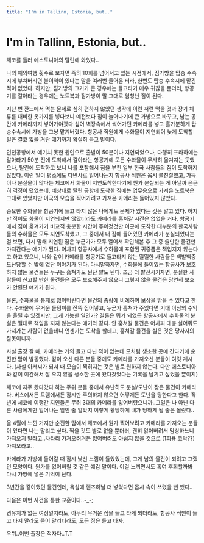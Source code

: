 ```yaml
---
title: "I'm in Tallinn, Estonia, but.."
---
```

# I'm in Tallinn, Estonia, but..


체코를 들러 에스토니아의 탈린에 와있다..

나의 해외여행 횟수로 보자면 족히 10회를 넘어서고 있는 시점에서, 짐가방을 탑승 수속시에 부쳐버리면 불이익이 있다는 말을 여러번 들어온 터라, 한번도 탑승 수속시에 맡긴 적이 없었다. 하지만, 짐가방의 크기가 큰 경우에는 들고타기 매우 귀찮을 뿐더러, 항공기를 갈아타는 경우에는 노트북과 짐가방이 말 그대로 엄청난 짐이 된다.

지난 번 깐느에서 먹는 문제로 심히 편하지 않았던 생각에 이런 저런 먹을 것과 장기 체류를 대비한 옷가지를 넣다보니 예전보다 짐이 늘어나기에 큰 가방으로 바꾸고, 남는 공간에 카메라까지 넣어가야겠다 싶어 벽장속에서 썩어가던 카메라를 넣고 홀가분하게 탑승수속시에 가방을 그냥 맡겨버렸다. 항공사 직원에게 수화물이 지연되어 늦게 도착할 일은 결코 없을 거란 얘기까지 확실히 듣고 말이다.

인천공항에서 예기치 못한 원인으로 출발이 50분이나 지연되었으나, 다행히 프라하에는 갈아타기 50분 전에 도착해서 갈아타는 항공기에 모든 수화물이 무사히 옮겨지는 듯했으나, 탈린에 도착하고 보니 나를 포함해서 짐을 부친 일부 한국 사람들의 짐이 도착하지 않았다. 이런 일이 평소에도 다반사로 일어나는지 항공사 직원은 몹시 불친절했고, 가뜩이나 분실물이 많다는 체코에서 화물이 지연도착한다기에 뭔가 분실되는 게 아닐까 은근히 걱정이 됐었는데, 예상대로 탈린 공항에 도착한 짐에는 업무용으로 가져온 노트북은 그대로 있었지만 이국의 모습을 찍어가려고 가져온 카메라는 들어있지 않았다.

중요한 수화물을 항공기에 들고 타지 않은 나에게도 문제가 있다는 것은 알고 있다. 하지만 적어도 화물이 지연되지만 않았더라도 카메라를 훔쳐갈 시간은 없었을 거다. 항공기에서 짐이 옮겨가기 비교적 충분한 시간이 주어졌것만 이곳에 도착한 대부분의 한국사람들의 수하물은 모두 지연도착했고, 그 중에서 내 짐에 들어있던 카메라가 분실되었다는 걸 보면, 다시 말해 지연된 짐은 누군가가 모두 열어서 확인해본 후 그 중 쓸만한 물건만 가져간다는 얘기가 된다. 어차피 항공사에서 수하물에 포함된 귀중품은 책임지지 않는다고 하고 있으니, 나와 같이 카메라를 항공기로 들고타지 않는 띨띨한 사람들은 백발백중 도난당할 수 밖에 없단 이야기가 된다. 다시말하자면, 수화물에 들어있는 항공사가 보호하지 않는 물건들은 누구든 훔쳐가도 된단 말도 된다. 조금 더 발전시키자면, 분실한 사람들이 신고할 만한 물건들은 모두 보호해주지 않으니 그렇지 않을 물건은 당연히 보호가 안된단 얘기가 된다. 

물론, 수화물을 통째로 잃어버린다면 물건의 중량에 비례하여 보상을 받을 수 있다고 한다. 수화물에 무거운 돌덩이를 잔뜩 집어넣고, 누군가 훔쳐가 주었다면 기대 이상의 수익을 올릴 수 있겠지만, 그게 가능한 일인가? 결론은 뭐가 되었든 항공사에서 수화물의 분실은 절대로 책임을 지지 않는다는 얘기와 같다. 안 훔쳐갈 물건은 어차피 대충 실어줘도 가져가는 사람이 없을테니 언젠가는 도착을 할테고, 훔쳐갈 물건을 실은 것은 당사자의 잘못이니까..

사실 출장 갈 때, 카메라는 거의 들고 다닌 적이 없는데 모처럼 생소한 곳에 간다기에 순진한 맘이 발동했다. 같이 오신 다른 분들 중에도 카메라를 가져오신 분들이 여럿 계시다. (사실 아저씨가 되서 내 모습이 찍혀지는 것은 별로 원하지 않는다. 다만 에스토니아와 같이 여간해서 잘 오지 않을 생소한 곳에 왔다갔었다는 기록을 남기고 싶었을 뿐이지)

체코에 자주 왔다갔다 하는 주위 분들 중에서 유난히도 분실/도난이 잦은 물건이 카메라다. 버스에서든 트램에서든 잠시만 주의하지 않으면 어떻게든 도난을 당한다고 한다. 작년에 체코에 여행간 지인들은 무려 3대의 카메라를 잃어버렸으니까..그일은 나 아닌 다른 사람에게만 일어나는 일인 줄 알았지 이렇게 황당하게 내가 당하게 될 줄은 몰랐다..

올 4월에 느낀 거지만 순진한 맘에서 체코에서 뭔가 찍어보려고 카메라를 가져오는 분들이 있다면 나는 말리고 싶다. 찍을 것도 별로 없을 뿐더러, 괜히 잃어버려서 맘상하느니 가져오지 말라고..차라리 가져오려거든 잃어버려도 아쉽지 않을 것으로 (1회용 코닥??) 가져오라고..

카메라가 가방에 들어갈 때 잠시 낯선 느낌이 들었었는데, 그게 남의 물건이 되려고 그랬던 모양이다. 뭔가를 잃어버릴 것 같은 예감 말이다. 이걸 느끼면서도 혹여 후회할까봐 다시 가방에 넣은 기억이 난다.

3년간을 같이했던 물건인데, 욕심에 렌즈하날 더 넣었다면 몹시 속이 쓰렸을 뻔 했다..

다음은 이번 사건을 통한 교훈이다..-_-;

경유지가 없는 여정일지라도, 아무리 무거운 짐을 들고 타게 되더라도, 항공사 직원이 들고 타지 말라도 뜯어 말리더라도, 모든 짐은 들고 타자.

우쒸..이번 출장은 적자다..T.T



